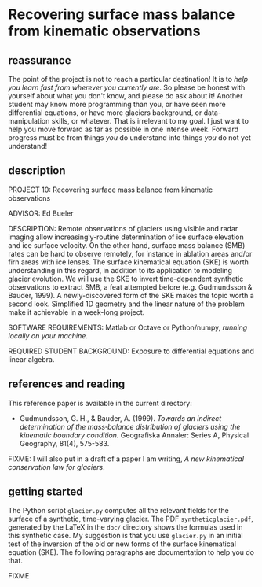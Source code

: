 # Recovering surface mass balance from kinematic observations

## reassurance

The point of the project is not to reach a particular destination!  It is to _help you learn fast from wherever you currently are_.  So please be honest with yourself about what you don't know, and please do ask about it!  Another student may know more programming than you, or have seen more differential equations, or have more glaciers background, or data-manipulation skills, or whatever.  That is irrelevant to my goal.  I just want to help you move forward as far as possible in one intense week.  Forward progress must be from things _you_ do understand into things _you_ do not yet understand!

## description

PROJECT 10: Recovering surface mass balance from kinematic observations

ADVISOR: Ed Bueler

DESCRIPTION: Remote observations of glaciers using visible and radar imaging allow increasingly-routine determination of ice surface elevation and ice surface velocity.  On the other hand, surface mass balance (SMB) rates can be hard to observe remotely, for instance in ablation areas and/or firn areas with ice lenses.  The surface kinematical equation (SKE) is worth understanding in this regard, in addition to its application to modeling glacier evolution.  We will use the SKE to invert time-dependent synthetic observations to extract SMB, a feat attempted before (e.g. Gudmundsson & Bauder, 1999).  A newly-discovered form of the SKE makes the topic worth a second look.  Simplified 1D geometry and the linear nature of the problem make it achievable in a week-long project.

SOFTWARE REQUIREMENTS: Matlab or Octave or Python/numpy, _running locally on your machine_.

REQUIRED STUDENT BACKGROUND: Exposure to differential equations and linear algebra.

## references and reading

This reference paper is available in the current directory:

  * Gudmundsson, G. H., & Bauder, A. (1999). _Towards an indirect determination of the mass‐balance distribution of glaciers using the kinematic boundary condition._ Geografiska Annaler: Series A, Physical Geography, 81(4), 575-583.

FIXME:  I will also put in a draft of a paper I am writing, _A new kinematical conservation law for glaciers_.

## getting started

The Python script `glacier.py` computes all the relevant fields for the surface of a synthetic, time-varying glacier.  The PDF `syntheticglacier.pdf`, generated by the LaTeX in the `doc/` directory shows the formulas used in this synthetic case.  My suggestion is that you use `glacier.py` in an initial test of the inversion of the old or new forms of the surface kinematical equation (SKE).  The following paragraphs are documentation to help you do that.

FIXME